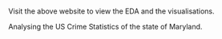 #

Visit the above website to view the EDA and the visualisations.

Analysing the US Crime Statistics of the state of Maryland.
